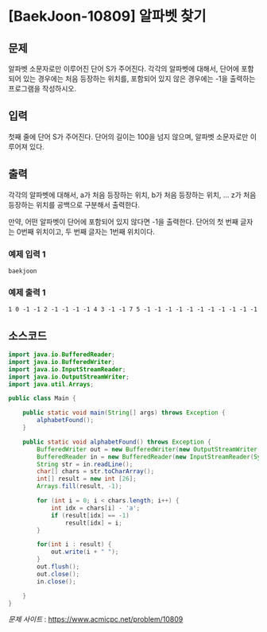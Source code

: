
# [BaekJoon-10809] 알파벳 찾기

## 문제

알파벳 소문자로만 이루어진 단어 S가 주어진다. 각각의 알파벳에 대해서, 단어에 포함되어 있는 경우에는 처음 등장하는 위치를, 포함되어 있지 않은 경우에는 -1을 출력하는 프로그램을 작성하시오.

## 입력

첫째 줄에 단어 S가 주어진다. 단어의 길이는 100을 넘지 않으며, 알파벳 소문자로만 이루어져 있다.

## 출력

각각의 알파벳에 대해서, a가 처음 등장하는 위치, b가 처음 등장하는 위치, ... z가 처음 등장하는 위치를 공백으로 구분해서 출력한다.

만약, 어떤 알파벳이 단어에 포함되어 있지 않다면 -1을 출력한다. 단어의 첫 번째 글자는 0번째 위치이고, 두 번째 글자는 1번째 위치이다.

### 예제 입력 1

```
baekjoon
```

### 예제 출력 1

```
1 0 -1 -1 2 -1 -1 -1 -1 4 3 -1 -1 7 5 -1 -1 -1 -1 -1 -1 -1 -1 -1 -1 -1
```



## 소스코드

```java
import java.io.BufferedReader;
import java.io.BufferedWriter;
import java.io.InputStreamReader;
import java.io.OutputStreamWriter;
import java.util.Arrays;

public class Main {

    public static void main(String[] args) throws Exception {
        alphabetFound();
    }

    public static void alphabetFound() throws Exception {
        BufferedWriter out = new BufferedWriter(new OutputStreamWriter(System.out));
        BufferedReader in = new BufferedReader(new InputStreamReader(System.in));
        String str = in.readLine();
        char[] chars = str.toCharArray();
        int[] result = new int [26];
        Arrays.fill(result, -1);

        for (int i = 0; i < chars.length; i++) {
            int idx = chars[i] - 'a';
            if (result[idx] == -1)
                result[idx] = i;
        }

        for(int i : result) {
            out.write(i + " ");
        }
        out.flush();
        out.close();
        in.close();

    }
}
```

*문제 사이트* : https://www.acmicpc.net/problem/10809
